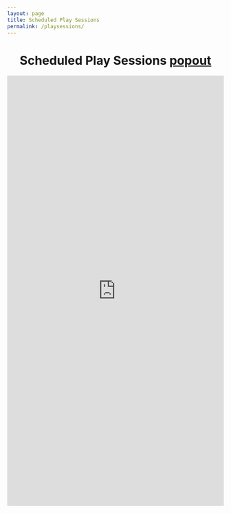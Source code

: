 ```yaml
---
layout: page
title: Scheduled Play Sessions
permalink: /playsessions/
---
```


<h1 style="width: 100%; text-align: center;">
Scheduled Play Sessions <a href="http://forum.freegamedev.net/viewforum.php?f=89">popout</a>
</h1>

<iframe src="http://forum.freegamedev.net/viewforum.php?f=89" style="border:0; width: 100%; height:1000px; margin: 0 auto;"></iframe>
